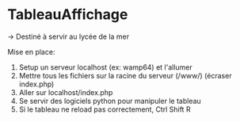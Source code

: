 # TableauAffichage
-> Destiné à servir au lycée de la mer

Mise en place:

1. Setup un serveur localhost (ex: wamp64) et l'allumer
2. Mettre tous les fichiers sur la racine du serveur (/www/) (écraser index.php)
3. Aller sur localhost/index.php
4. Se servir des logiciels python pour manipuler le tableau 
5. Si le tableau ne reload pas correctement, Ctrl Shift R
